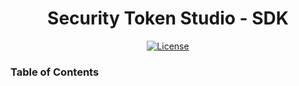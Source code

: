 <div align="center">

# Security Token Studio - SDK

[![License](https://img.shields.io/badge/license-apache2-blue.svg)](../LICENSE)

</div>

### Table of Contents

